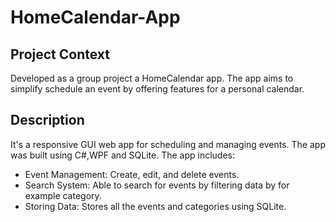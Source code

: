 # HomeCalendar-App
## Project Context
Developed as a group project a HomeCalendar app. The app aims to simplify schedule an event by offering features for a personal calendar.

## Description
It's a responsive GUI web app for scheduling and managing events. The app was built using C#,WPF and SQLite. The app includes:
<ul>
  <li>Event Management: Create, edit, and delete events.</li>
  <li>Search System: Able to search for events by filtering data by for example category.</li>
  <li>Storing Data: Stores all the events and categories using SQLite.</li>
</ul>
